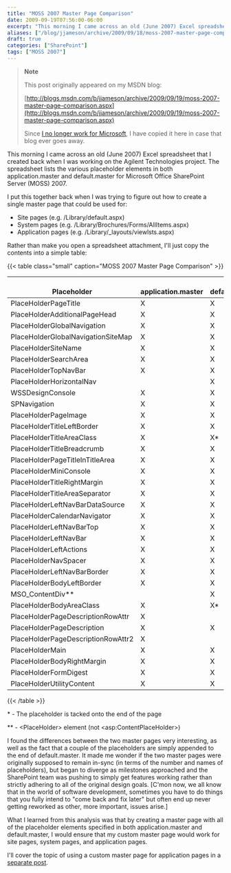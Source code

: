 ```yaml
---
title: "MOSS 2007 Master Page Comparison"
date: 2009-09-19T07:56:00-06:00
excerpt: "This morning I came across an old (June 2007) Excel spreadsheet that I created back when I was working on the Agilent Technologies project. The spreadsheet lists the various placeholder elements in both application.master and default.master for Microsoft..."
aliases: ["/blog/jjameson/archive/2009/09/18/moss-2007-master-page-comparison.aspx", "/blog/jjameson/archive/2009/09/19/moss-2007-master-page-comparison.aspx"]
draft: true
categories: ["SharePoint"]
tags: ["MOSS 2007"]
---
```


> **Note**
>
> This post originally appeared on my MSDN blog:
>
> [http://blogs.msdn.com/b/jjameson/archive/2009/09/19/moss-2007-master-page-comparison.aspx](http://blogs.msdn.com/b/jjameson/archive/2009/09/19/moss-2007-master-page-comparison.aspx)
>
> Since
> [I no longer work for Microsoft](/blog/jjameson/2011/09/02/last-day-with-microsoft),
> I have copied it here in case that blog ever goes away.

This morning I came across an old (June 2007) Excel spreadsheet that I created
back when I was working on the Agilent Technologies project. The spreadsheet
lists the various placeholder elements in both application.master and
default.master for Microsoft Office SharePoint Server (MOSS) 2007.

I put this together back when I was trying to figure out how to create a single
master page that could be used for:

- Site pages (e.g. /Library/default.aspx)
- System pages (e.g. /Library/Brochures/Forms/AllItems.aspx)
- Application pages (e.g. /Library/\_layouts/viewlsts.aspx)

Rather than make you open a spreadsheet attachment, I'll just copy the contents
into a simple table:

{{< table class="small" caption="MOSS 2007 Master Page Comparison" >}}

| <br>                    Placeholder<br>                 | <br>                    application.master<br>                 | <br>                    default.master<br>                 |
| --- | --- | --- |
|  PlaceHolderPageTitle  |  X  |  X  |
|  PlaceHolderAdditionalPageHead  |  X  |  X  |
|  PlaceHolderGlobalNavigation  |  X  |  X  |
|  PlaceHolderGlobalNavigationSiteMap  |  X  |  X  |
|  PlaceHolderSiteName  |  X  |  X  |
|  PlaceHolderSearchArea  |  X  |  X  |
|  PlaceHolderTopNavBar  |  X  |  X  |
|  PlaceHolderHorizontalNav  |   |  X  |
|  WSSDesignConsole  |  X  |  X  |
|  SPNavigation  |  X  |  X  |
|  PlaceHolderPageImage  |  X  |  X  |
|  PlaceHolderTitleLeftBorder  |  X  |  X  |
|  PlaceHolderTitleAreaClass  |  X  |  X\*  |
|  PlaceHolderTitleBreadcrumb  |  X  |  X  |
|  PlaceHolderPageTitleInTitleArea  |  X  |  X  |
|  PlaceHolderMiniConsole  |  X  |  X  |
|  PlaceHolderTitleRightMargin  |  X  |  X  |
|  PlaceHolderTitleAreaSeparator  |  X  |  X  |
|  PlaceHolderLeftNavBarDataSource  |  X  |  X  |
|  PlaceHolderCalendarNavigator  |  X  |  X  |
|  PlaceHolderLeftNavBarTop  |  X  |  X  |
|  PlaceHolderLeftNavBar  |  X  |  X  |
|  PlaceHolderLeftActions  |  X  |  X  |
|  PlaceHolderNavSpacer  |  X  |  X  |
|  PlaceHolderLeftNavBarBorder  |  X  |  X  |
|  PlaceHolderBodyLeftBorder  |  X  |  X  |
|  MSO\_ContentDiv\*\*  |   |  X  |
|  PlaceHolderBodyAreaClass  |  X  |  X\*  |
|  PlaceHolderPageDescriptionRowAttr  |  X  |   |
|  PlaceHolderPageDescription  |  X  |  X  |
|  PlaceHolderPageDescriptionRowAttr2  |  X  |   |
|  PlaceHolderMain  |  X  |  X  |
|  PlaceHolderBodyRightMargin  |  X  |  X  |
|  PlaceHolderFormDigest  |  X  |  X  |
|  PlaceHolderUtilityContent  |  X  |  X  |

{{< /table >}}

\* - The placeholder is tacked onto the end of the page

\*\* - &lt;PlaceHolder&gt; element (not &lt;asp:ContentPlaceHolder&gt;)

I found the differences between the two master pages very interesting, as well
as the fact that a couple of the placeholders are simply appended to the end of
default.master. It made me wonder if the two master pages were originally
supposed to remain in-sync (in terms of the number and names of placeholders),
but began to diverge as milestones approached and the SharePoint team was
pushing to simply get features working rather than strictly adhering to all of
the original design goals. [C'mon now, we all know that in the world of software
development, sometimes you have to do things that you fully intend to "come back
and fix later" but often end up never getting reworked as other, more important,
issues arise.]

What I learned from this analysis was that by creating a master page with all of
the placeholder elements specified in both application.master and
default.master, I would ensure that my custom master page would work for site
pages, system pages, and application pages.

I'll cover the topic of using a custom master page for application pages in a
[separate post](/blog/jjameson/2009/09/20/overriding-application-master-in-moss-2007).
